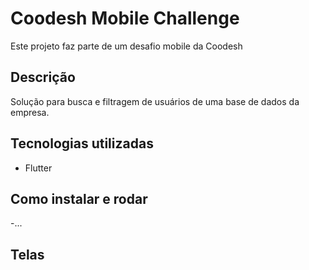 # Coodesh Mobile Challenge 

Este projeto faz parte de um desafio mobile da Coodesh

## Descrição

Solução para busca e filtragem de usuários de uma base de dados da empresa.

## Tecnologias utilizadas
- Flutter

## Como instalar e rodar
-...

## Telas

